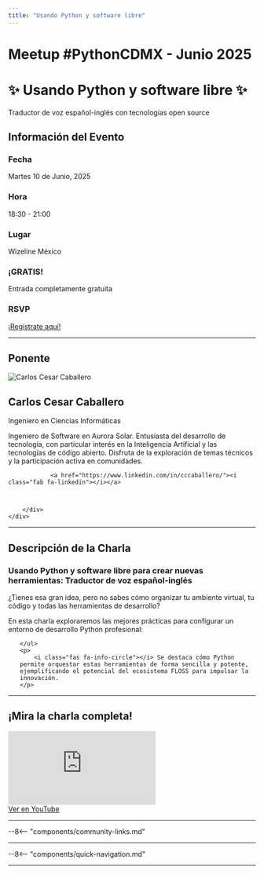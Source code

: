 ```yaml
---
title: "Usando Python y software libre"
---
```


# Meetup #PythonCDMX <i class="fab fa-python"></i> - Junio 2025

<div class="meetup-hero">
    <h1>✨ Usando Python y software libre ✨</h1>
    <p class="meetup-subtitle">Traductor de voz español-inglés con tecnologías open source</p>
</div>

## Información del Evento

<div class="event-details">
    <div class="detail-card date-card">
        <h3><i class="fas fa-calendar-alt"></i> Fecha</h3>
        <p>Martes 10 de Junio, 2025</p>
    </div>
    <div class="detail-card time-card">
        <h3><i class="fas fa-clock"></i> Hora</h3>
        <p>18:30 - 21:00</p>
    </div>
    <div class="detail-card location-card">
        <h3><i class="fas fa-map-marker-alt"></i> Lugar</h3>
        <p>Wizeline México</p>
    </div>
    <div class="detail-card free-card">
        <h3><i class="fas fa-gift"></i> ¡GRATIS!</h3>
        <p>Entrada completamente gratuita</p>
    </div>
    <div class="detail-card rsvp-card">
        <h3><i class="fas fa-ticket-alt"></i> RSVP</h3>
        <p><a href="https://www.meetup.com/python-mexico/">¡Regístrate aquí!</a></p>
    </div>
</div>

---

## Ponente

<div class="speaker-section">
    <div class="speaker-photo">
        <img src="/../../images/ponentes/202506-PythonCDMX-carlos-caballero.jpg" alt="Carlos Cesar Caballero">
    </div>
    <div class="speaker-info">
        <h2>Carlos Cesar Caballero</h2>
        <p class="speaker-role">Ingeniero en Ciencias Informáticas</p>
        <p class="speaker-bio">Ingeniero de Software en Aurora Solar. Entusiasta del desarrollo de tecnología, con particular interés en la Inteligencia Artificial y las tecnologías de código abierto. Disfruta de la exploración de temas técnicos y la participación activa en comunidades.</p>
        <div class="speaker-links">
            
                <a href="https://www.linkedin.com/in/cccaballero/"><i class="fab fa-linkedin"></i></a>
            
            
            
        </div>
    </div>
</div>

---

## Descripción de la Charla

<div class="talk-description">
    <h3><i class="fas fa-rocket"></i> Usando Python y software libre para crear nuevas herramientas: Traductor de voz español-inglés</h3>
    <p>¿Tienes esa gran idea, pero no sabes cómo organizar tu ambiente virtual, tu código y todas las herramientas de desarrollo?</p>
    <p>En esta charla exploraremos las mejores prácticas para configurar un entorno de desarrollo Python profesional:</p>
    <ul>
        
    </ul>
    <p>
        <i class="fas fa-info-circle"></i> Se destaca cómo Python permite orquestar estas herramientas de forma sencilla y potente, ejemplificando el potencial del ecosistema FLOSS para impulsar la innovación.
    </p>
</div>

---

## ¡Mira la charla completa!

<div class="video-section">
    <div class="video-container">
        <div class="video-wrapper">
            <iframe
                src="https://www.youtube.com/embed/hSaZXuY30zI"
                title="Meetup PythonCDMX Junio 2025"
                frameborder="0"
                allow="accelerometer; autoplay; clipboard-write; encrypted-media; gyroscope; picture-in-picture; web-share"
                allowfullscreen>
            ></iframe>
        </div>
        <a href="https://www.youtube.com/watch?v=hSaZXuY30zI" class="youtube-btn">
            <i class="fab fa-youtube"></i> Ver en YouTube
        </a>
    </div>
</div>

---

--8<-- "components/community-links.md"

---

--8<-- "components/quick-navigation.md"

---
